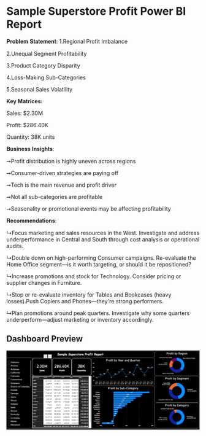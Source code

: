 # Sample Superstore Profit Power BI Report


𝐏𝐫𝐨𝐛𝐥𝐞𝐦 𝐒𝐭𝐚𝐭𝐞𝐦𝐞𝐧𝐭:
1.Regional Profit Imbalance

2.Unequal Segment Profitability

3.Product Category Disparity

4.Loss-Making Sub-Categories

5.Seasonal Sales Volatility

**Key Matrices:**

Sales: $2.30M 

Profit: $286.40K

Quantity: 38K units

𝐁𝐮𝐬𝐢𝐧𝐞𝐬𝐬 𝐈𝐧𝐬𝐢𝐠𝐡𝐭𝐬:

➞Profit distribution is highly uneven across regions

➞Consumer-driven strategies are paying off

➞Tech is the main revenue and profit driver

➞Not all sub-categories are profitable

➞Seasonality or promotional events may be affecting profitability


𝐑𝐞𝐜𝐨𝐦𝐦𝐞𝐧𝐝𝐚𝐭𝐢𝐨𝐧𝐬:

↳Focus marketing and sales resources in the West. Investigate and address underperformance in Central and South through cost analysis or operational audits.

↳Double down on high-performing Consumer campaigns. Re-evaluate the Home Office segment—is it worth targeting, or should it be repositioned?

↳Increase promotions and stock for Technology. Consider pricing or supplier changes in Furniture.

↳Stop or re-evaluate inventory for Tables and Bookcases (heavy losses).Push Copiers and Phones—they're strong performers.

↳Plan promotions around peak quarters. Investigate why some quarters underperform—adjust marketing or inventory accordingly.

## Dashboard Preview
![Dashboard Preview](https://github.com/Humna241/Sample-Superstore-Profit-Report/blob/main/sample.PNG)
